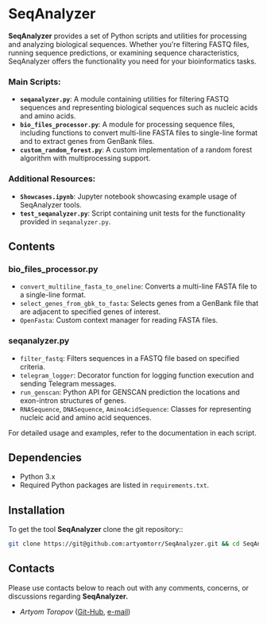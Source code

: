# SeqAnalyzer

**SeqAnalyzer** provides a set of Python scripts and utilities for processing and analyzing biological sequences. Whether you're filtering FASTQ files, running sequence predictions, or examining sequence characteristics, SeqAnalyzer offers the functionality you need for your bioinformatics tasks.
### Main Scripts:
- **`seqanalyzer.py`**: A module containing utilities for filtering FASTQ sequences and representing biological sequences such as nucleic acids and amino acids.
- **`bio_files_processor.py`**: A module for processing sequence files, including functions to convert multi-line FASTA files to single-line format and to extract genes from GenBank files.
- **`custom_random_forest.py`**: A custom implementation of a random forest algorithm with multiprocessing support.
### Additional Resources:
- **`Showcases.ipynb`**: Jupyter notebook showcasing example usage of SeqAnalyzer tools.
- **`test_seqanalyzer.py`**: Script containing unit tests for the functionality provided in `seqanalyzer.py`.

## Contents

### bio_files_processor.py
- `convert_multiline_fasta_to_oneline`: Converts a multi-line FASTA file to a single-line format.
- `select_genes_from_gbk_to_fasta`: Selects genes from a GenBank file that are adjacent to specified genes of interest.
- `OpenFasta`: Custom context manager for reading FASTA files.
### seqanalyzer.py
- `filter_fastq`: Filters sequences in a FASTQ file based on specified criteria.
- `telegram_logger`: Decorator function for logging function execution and sending Telegram messages.
- `run_genscan`: Python API  for GENSCAN prediction the locations and exon-intron structures of genes.
- `RNASequence`, `DNASequence`, `AminoAcidSequence`: Classes for representing nucleic acid and amino acid sequences.

For detailed usage and examples, refer to the documentation in each script.

## Dependencies
- Python 3.x
- Required Python packages are listed in `requirements.txt`.

## Installation

To get the tool **SeqAnalyzer** clone the git repository::
```bash
git clone https://git@github.com:artyomtorr/SeqAnalyzer.git && cd SeqAnalyzer
```

## Contacts
Please use contacts below to reach out with any comments, concerns, or discussions regarding **SeqAnalyzer.** <br>
- *Artyom Toropov* ([Git-Hub](https://github.com/artyomtorr/), [e-mail](toropov.01@bk.ry))
